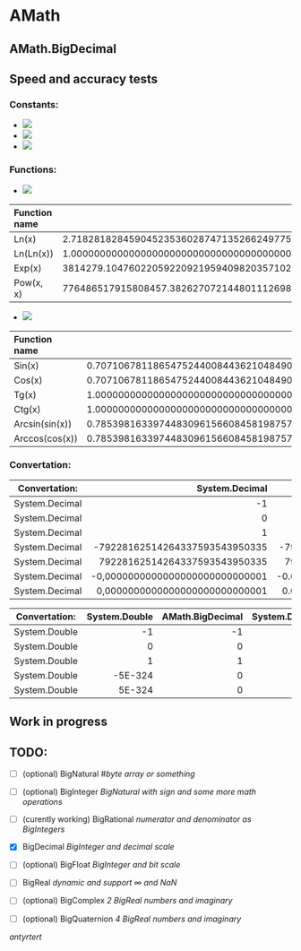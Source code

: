 # AMath

## AMath.BigDecimal
## Speed and accuracy tests
### Constants:

- <img src="https://render.githubusercontent.com/render/math?math=\pi = 3.1415926535897932384626433832795028841971693993751058209749445923078164062862089986280348253421170679821480865132823">
- <img src="https://render.githubusercontent.com/render/math?math=e = 2.7182818284590452353602874713526624977572470936999595749669676277240766303535475945713821785251664274274663919320030">
- <img src="https://render.githubusercontent.com/render/math?math=\phi = 1.6180339887498948482045868343656381177203091798057628621354486227052604628189024497072072041893911374847540880753868">

### Functions:
- <img src="https://render.githubusercontent.com/render/math?math=x = e^e = 15.15426224147926418976043027262991190552854853685613976914074640591483097373093443260845">

| Function name |                                           Value                                           | Average time |
| :------------ | :---------------------------------------------------------------------------------------: | :----------: |
| Ln(x)         | 2.718281828459045235360287471352662497757247093699959574966967627724076630353547594571382 |   1,016ms    |
| Ln(Ln(x))     | 1.000000000000000000000000000000000000000000000000000000000000000000000000000000000000000 |   2,033ms    |
| Exp(x)        | 3814279.104760220592209219594098203571023940536226666075526704125804768896712599661001078 |   1,350ms    |
| Pow(x, x)     | 776486517915808457.3826270721448011126981373874089373336109802377656299833887469648179258 |   3,786ms    |

- <img src="https://render.githubusercontent.com/render/math?math=x = \cfrac\pi4 = 0.785398163397448309615660845819875721049292349843776455243736148076954101571552249657008">

| Function name  |                                           Value                                           | Average time |
| :------------- | :---------------------------------------------------------------------------------------: | :----------: |
| Sin(x)         | 0.707106781186547524400844362104849039284835937688474036588339868995366239231053519425193 |   0,200ms    |
| Cos(x)         | 0.707106781186547524400844362104849039284835937688474036588339868995366239231053519425193 |   0,199ms    |
| Tg(x)          | 1.000000000000000000000000000000000000000000000000000000000000000000000000000000000000000 |   0,401ms    |
| Ctg(x)         | 1.000000000000000000000000000000000000000000000000000000000000000000000000000000000000000 |   0,401ms    |
| Arcsin(sin(x)) | 0.785398163397448309615660845819875721049292349843776455243736148076954101571552249657008 |   5,110ms    |
| Arccos(cos(x)) | 0.785398163397448309615660845819875721049292349843776455243736148076954101571552249657008 |   5,529ms    |

### Convertation:
|  Convertation: |                  System.Decimal |                AMath.BigDecimal |                  System.Decimal |
| :------------: | ------------------------------: | ------------------------------: | ------------------------------: |
| System.Decimal |                              -1 |                              -1 |                              -1 |
| System.Decimal |                               0 |                               0 |                               0 |
| System.Decimal |                               1 |                               1 |                               1 |
| System.Decimal |  -79228162514264337593543950335 |  -79228162514264337593543950335 |  -79228162514264337593543950335 |
| System.Decimal |   79228162514264337593543950335 |   79228162514264337593543950335 |   79228162514264337593543950335 |
| System.Decimal | -0,0000000000000000000000000001 | -0.0000000000000000000000000001 | -0,0000000000000000000000000001 |
| System.Decimal |  0,0000000000000000000000000001 |  0.0000000000000000000000000001 |  0,0000000000000000000000000001 |

| Convertation: | System.Double | AMath.BigDecimal | System.Double |
| :-----------: | ------------: | ---------------: | ------------: |
| System.Double |            -1 |               -1 |            -1 |
| System.Double |             0 |                0 |             0 |
| System.Double |             1 |                1 |             1 |
| System.Double |       -5E-324 |                0 |             0 |
| System.Double |        5E-324 |                0 |             0 |

## Work in progress
## TODO:
- [ ] \(optional) BigNatural #*byte array or something*
- [ ] \(optional) BigInteger *BigNatural with sign and some more math operations*
- [ ] \(curently working) BigRational *numerator and denominator as BigIntegers*
- [x] BigDecimal *BigInteger and decimal scale*
- [ ] \(optional) BigFloat *BigInteger and bit scale*
- [ ] BigReal *dynamic and support $∞$ and NaN*
- [ ] \(optional) BigComplex *2 BigReal numbers and imaginary*
- [ ] \(optional) BigQuaternion *4 BigReal numbers and imaginary*


*antyrtert*
